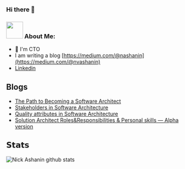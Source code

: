 ### Hi there 👋


### <img src="https://github.com/TheDudeThatCode/TheDudeThatCode/blob/master/Assets/Developer.gif" width="45px"> About Me:
- 🏦 I'm CTO
- I am writing a blog [https://medium.com/@nashanin](https://medium.com/@nvashanin)
- [Linkedin](https://linkedin.com/in/nikolay-ashanin-7bb3a57a)

## Blogs

<!-- BLOG-POST-LIST:START -->
- [The Path to Becoming a Software Architect](https://medium.com/@nvashanin/the-path-to-becoming-a-software-architect-de53f1cb310a)
- [Stakeholders in Software Architecture](https://medium.com/@nvashanin/stakeholders-in-software-architecture-6d18f36250f9)
- [Quality attributes in Software Architecture](https://medium.com/@nvashanin/quality-attributes-in-software-architecture-3844ea482732)
- [Solution Architect Roles&Responsibilities & Personal skills — Alpha version](https://medium.com/@nvashanin/solution-architect-roles-responsibilities-personal-skills-alpha-version-7315e591d0a8)

<!-- BLOG-POST-LIST:END -->

## 𝗦𝘁𝗮𝘁𝘀
![Nick Ashanin github stats](https://github-readme-stats.vercel.app/api?username=NikAshanin&show_icons=true&theme=dracula)
